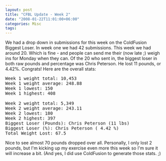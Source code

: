 ```yaml
---
layout: post
title: "CFBL Update - Week 2"
date: "2008-01-22T11:01:00+06:00"
categories: Misc 
tags: 
---
```


We had a drop down in submissions for this week on the ColdFusion Biggest Loser. In week one we had 42 submissions. This week we had around 20. Which is fine - and people can send me their (now late ;) weigh ins for Monday when they can. Of the 20 who sent in, the biggest loser in both raw pounds and percentage was Chris Peterson. He lost 11 pounds, or 4.42%. Congrats! Here are the overall stats:

<pre>
Week 1 weight total: 10,453
Week 1 weight average: 248.88
Week 1 lowest: 150
Week 1 highest: 408

Week 2 weight total: 5,349
Week 2 weight average: 243.11
Week 2 lowest: 180
Week 2 highest: 397
Biggest Loser (Pounds): Chris Peterson (11 lbs)
Biggest Loser (%): Chris Peterson ( 4.42 %)
Total Weight Lost: 67.5
</pre>

Nice to see almost 70 pounds dropped over all. Personally, I only lost 2 pounds, but I'm kicking up my exercise even more this week so I'm sure it will increase a bit. (And yes, I did use ColdFusion to generate those stats. ;)